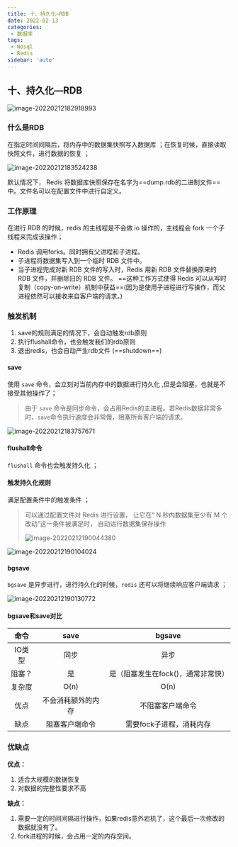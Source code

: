 ```yaml
---
title: 十、持久化—RDB
date: 2022-02-13
categories:
 - 数据库
tags:
 - Nosql
 - Redis
sidebar: 'auto'
---
```

## 十、持久化—RDB



![image-20220212182918993](https://img.yishenlaoban.top/image_my/image-20220212182918993.png) 

### 什么是RDB

在指定时间间隔后，将内存中的数据集快照写入数据库 ；在恢复时候，直接读取快照文件，进行数据的恢复 ；

![image-20220212183524238](https://img.yishenlaoban.top/image_my/image-20220212183524238.png) 

默认情况下， Redis 将数据库快照保存在名字为==dump.rdb的二进制文件==中。文件名可以在配置文件中进行自定义。

### 工作原理

在进行 RDB 的时候，redis 的主线程是不会做 io 操作的，主线程会 fork 一个子线程来完成该操作；

* Redis 调用forks。同时拥有父进程和子进程。
* 子进程将数据集写入到一个临时 RDB 文件中。
* 当子进程完成对新 RDB 文件的写入时，Redis 用新 RDB 文件替换原来的 RDB 文件，并删除旧的 RDB 文件。
  ==这种工作方式使得 Redis 可以从写时复制（copy-on-write）机制中获益==(因为是使用子进程进行写操作，而父进程依然可以接收来自客户端的请求。)

### 触发机制

1. save的规则满足的情况下，会自动触发rdb原则
2. 执行flushall命令，也会触发我们的rdb原则
3. 退出redis，也会自动产生rdb文件 (==shutdown==)

#### save

使用 `save` 命令，会立刻对当前内存中的数据进行持久化 ,但是会阻塞，也就是不接受其他操作了；

> 由于 `save` 命令是同步命令，会占用Redis的主进程。若Redis数据非常多时，`save`命令执行速度会非常慢，阻塞所有客户端的请求。

![image-20220212183757671](https://img.yishenlaoban.top/image_my/image-20220212183757671.png) 

#### flushall命令

`flushall` 命令也会触发持久化 ；

#### 触发持久化规则

满足配置条件中的触发条件 ；

> 可以通过配置文件对 Redis 进行设置， 让它在“ N 秒内数据集至少有 M 个改动”这一条件被满足时， 自动进行数据集保存操作
>
> ![image-20220212190044380](https://img.yishenlaoban.top/image_my/image-20220212190044380.png)
>
> 

![image-20220212190104024](https://img.yishenlaoban.top/image_my/image-20220212190104024.png) 

#### bgsave

`bgsave` 是异步进行，进行持久化的时候，`redis` 还可以将继续响应客户端请求 ；

![image-20220212190130772](https://img.yishenlaoban.top/image_my/image-20220212190130772.png) 

#### **bgsave和save对比**

| **命令** |      **save**      |             **bgsave**             |
| :------: | :----------------: | :--------------------------------: |
|  IO类型  |        同步        |                异步                |
|  阻塞？  |         是         | 是（阻塞发生在fock()，通常非常快） |
|  复杂度  |        O(n)        |                O(n)                |
|   优点   | 不会消耗额外的内存 |          不阻塞客户端命令          |
|   缺点   |   阻塞客户端命令   |      需要fock子进程，消耗内存      |



### 优缺点

**优点：**

1. 适合大规模的数据恢复
2. 对数据的完整性要求不高

**缺点：**

1. 需要一定的时间间隔进行操作，如果redis意外宕机了，这个最后一次修改的数据就没有了。
2. fork进程的时候，会占用一定的内存空间。
